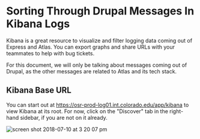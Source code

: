 # Sorting Through Drupal Messages In Kibana Logs

Kibana is a great resource to visualize and filter logging data coming out of Express and Atlas. You can export graphs and share URLs with your teammates to help with bug tickets.

For this document, we will only be talking about messages coming out of Drupal, as the other messages are related to Atlas and its tech stack.

## Kibana Base URL

You can start out at https://osr-prod-log01.int.colorado.edu/app/kibana to view Kibana at its root. For now, click on the "Discover" tab in the right-hand sidebar, if you are not on it already.

![screen shot 2018-07-10 at 3 20 07 pm](https://user-images.githubusercontent.com/3640707/42538292-ce344a9a-8454-11e8-9baa-1171119fc143.png)
